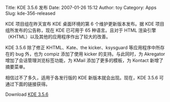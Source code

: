 Title: KDE 3.5.6 发布
Date: 2007-01-26 15:12
Author: toy
Category: Apps
Slug: kde-356-released

KDE 项目组在昨天宣布 KDE 桌面环境的第 6 个维护更新版本发布。据 KDE
项目组所发布的公告称，现在 KDE 已可用于 65 种语言。且对于 HTML
渲染引擎（KHTML）以及其他的应用程序作出了较大的改善。

KDE 3.5.6 除了修正 KHTML、Kate、the kicker、ksysguard
等应用程序中所存在的 bug 外，也为 compiz 添加了使用 kicker
的支持。与此同时，为 Akregator 增加了会话管理浏览标签功能，为 KMail
添加了更多的模板，为 Kontact 新增了摘要菜单。

相信过不了多久，适用于各发行版的 KDE 新版本就会出现。现在，KDE 3.5.6
可通过下面的链接获得。

Download [KDE
3.5.6](http://download.kde.org/binarydownload.html?url=/stable/3.5.6/)
